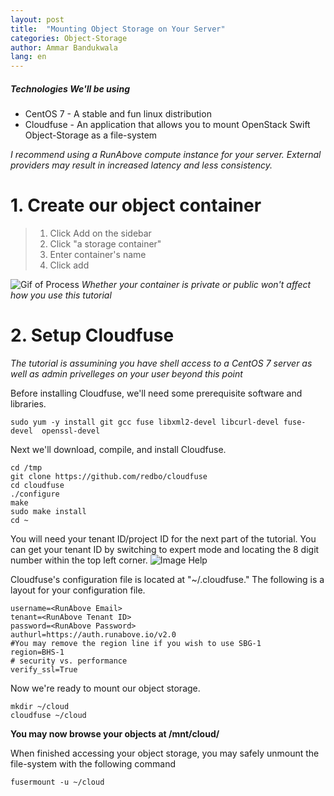 ```yaml
---
layout: post
title:  "Mounting Object Storage on Your Server"
categories: Object-Storage
author: Ammar Bandukwala
lang: en
---
```

##### Technologies We'll be using
+ CentOS 7 - A stable  and fun linux distribution
+ Cloudfuse - An application that allows you to mount OpenStack Swift Object-Storage as a file-system

*I recommend using a RunAbove compute instance for your server. External providers may result in increased latency and less consistency.*
# 1. Create our object container
> 1. Click Add on the sidebar
> 2. Click "a storage container"
> 3. Enter container's name
> 4. Click add

![Gif of Process](http://genesec.net/static/runabove-com/tuts/add_container.gif)
*Whether your container is private or public won't affect how you use this tutorial*
# 2. Setup Cloudfuse
*The tutorial is assumining you have shell access to a CentOS 7 server as well as admin privelleges on your user beyond this point*

Before installing Cloudfuse, we'll need some prerequisite software and libraries.
```
sudo yum -y install git gcc fuse libxml2-devel libcurl-devel fuse-devel  openssl-devel
```

Next we'll download, compile, and install Cloudfuse.
```
cd /tmp
git clone https://github.com/redbo/cloudfuse
cd cloudfuse
./configure
make
sudo make install
cd ~
```

You will need your tenant ID/project ID for the next part of the tutorial. You can get your tenant ID by switching to expert mode and locating the 8 digit number within the top left corner.
![Image Help](https://genesec.net/static/runabove-com/tuts/tenant_id.png)

Cloudfuse's configuration file is located at "~/.cloudfuse." The following is a layout for your configuration file.
```
username=<RunAbove Email>
tenant=<RunAbove Tenant ID>
password=<RunAbove Password>
authurl=https://auth.runabove.io/v2.0
#You may remove the region line if you wish to use SBG-1
region=BHS-1
# security vs. performance
verify_ssl=True
```

Now we're ready to mount our object storage.

```
mkdir ~/cloud
cloudfuse ~/cloud
```

__You may now browse your objects at /mnt/cloud/__


When finished accessing your object storage, you may safely unmount the file-system with the following command

```
fusermount -u ~/cloud
```


